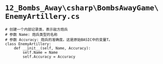 # `12_Bombs_Away\csharp\BombsAwayGame\EnemyArtillery.cs`

```
# 创建一个内部记录类，表示敌方炮兵
# 参数 Name: 炮兵类型的名称
# 参数 Accuracy: 炮兵的准确度。这是原始BASIC中的变量T。
class EnemyArtillery:
    def __init__(self, Name, Accuracy):
        self.Name = Name
        self.Accuracy = Accuracy
```